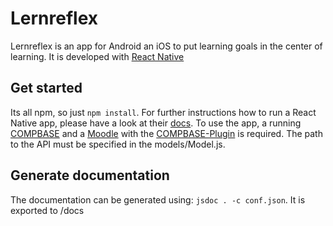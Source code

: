 # Lernreflex

Lernreflex is an app for Android an iOS to put learning goals in the center of learning. It is developed with
[React Native](https://facebook.github.io/react-native/)

## Get started
Its all npm, so just `npm install`.
For further instructions how to run a React Native app, please have a look at their [docs](https://facebook.github.io/react-native/).
To use the app, a running [COMPBASE](https://github.com/uzuzjmd/COMPBASE) and a [Moodle](https://github.com/moodle/moodle) with the [COMPBASE-Plugin](https://github.com/uzuzjmd/COMPBASE/tree/master/competence-lms-adaptors/moodle) is required. The path to the API must be specified in the models/Model.js.

## Generate documentation
The documentation can be generated using:
`jsdoc . -c conf.json`.
It is exported to /docs
